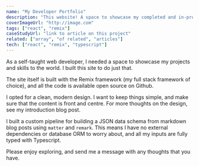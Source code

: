 ```yaml
---
name: "My Developer Portfolio"
description: "This website! A space to showcase my completed and in-progress projects, host my blog, and share my photography"
coverImageUrl: "http://image.com"
tags: ["react", "remix"]
caseStudyUrl: "link to article on this project"
related: ["array", "of related", "articles"]
tech: ["react", "remix", "typescript"]
---
```


As a self-taught web developer, I needed a space to showcase my projects and skills to the world. I built this site to do just that.

The site itself is built with the Remix framework (my full stack framework of choice), and all the code is available open source on Github.

I opted for a clean, modern design. I want to keep things simple, and make sure that the content is front and centre. For more thoughts on the design, see my introduction blog post.

I built a custom pipeline for building a JSON data schema from markdown blog posts using `matter` and `remark`. This means I have no external dependencies or database ORM to worry about, and all my inputs are fully typed with Typescript.

Please enjoy exploring, and send me a message with any thoughts that you have.
